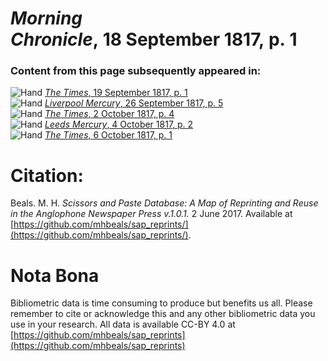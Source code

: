 # *Morning Chronicle*, 18 September 1817, p. 1  
  
### Content from this page subsequently appeared in:  
![Hand](http://scissorsandpaste.net/wp-content/uploads/2017/06/smallhandpointer.png) [*The Times*, 19 September 1817, p. 1](https://mhbeals.github.io/sap_html/The-Times/The-Times-19-September-1817-p-1)  
![Hand](http://scissorsandpaste.net/wp-content/uploads/2017/06/smallhandpointer.png) [*Liverpool Mercury*, 26 September 1817, p. 5](https://mhbeals.github.io/sap_html/Liverpool-Mercury/Liverpool-Mercury-26-September-1817-p-5)  
![Hand](http://scissorsandpaste.net/wp-content/uploads/2017/06/smallhandpointer.png) [*The Times*, 2 October 1817, p. 4](https://mhbeals.github.io/sap_html/The-Times/The-Times-2-October-1817-p-4)  
![Hand](http://scissorsandpaste.net/wp-content/uploads/2017/06/smallhandpointer.png) [*Leeds Mercury*, 4 October 1817, p. 2](https://mhbeals.github.io/sap_html/Leeds-Mercury/Leeds-Mercury-4-October-1817-p-2)  
![Hand](http://scissorsandpaste.net/wp-content/uploads/2017/06/smallhandpointer.png) [*The Times*, 6 October 1817, p. 1](https://mhbeals.github.io/sap_html/The-Times/The-Times-6-October-1817-p-1)  


# Citation: 

Beals. M. H. *Scissors and Paste Database: A Map of Reprinting and Reuse in the Anglophone Newspaper Press v.1.0.1.* 2 June 2017. Available at [https://github.com/mhbeals/sap_reprints/](https://github.com/mhbeals/sap_reprints/). 

# Nota Bona

Bibliometric data is time consuming to produce but benefits us all. Please remember to cite or acknowledge this and any other bibliometric data you use in your research. All data is available CC-BY 4.0 at [https://github.com/mhbeals/sap_reprints](https://github.com/mhbeals/sap_reprints)